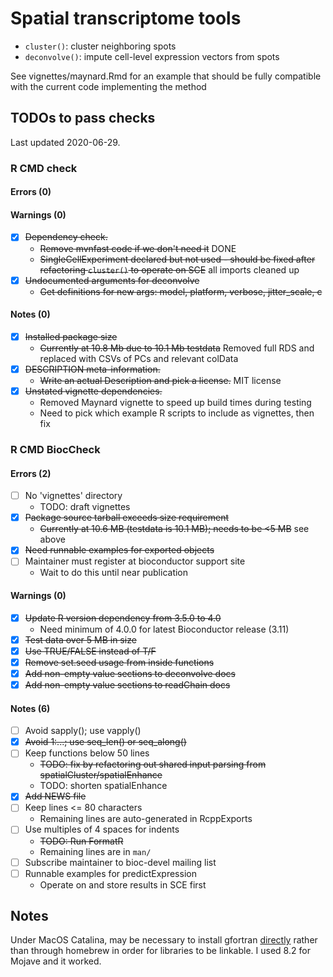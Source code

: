# Spatial transcriptome tools

- `cluster()`: cluster neighboring spots 
- `deconvolve()`: impute cell-level expression vectors from spots


See vignettes/maynard.Rmd for an example that should be fully compatible with the current code implementing the method

## TODOs to pass checks

Last updated 2020-06-29.

### R CMD check
#### Errors (0)
#### Warnings (0)
- [X] ~~Dependency check.~~  
    * ~~Remove mvnfast code if we don't need it~~ DONE
    * ~~SingleCellExperiment declared but not used - should be fixed after
      refactoring `cluster()` to operate on SCE~~ all imports cleaned up
- [X] ~~Undocumented arguments for deconvolve~~
    * ~~Get definitions for new args: model, platform, verbose, jitter_scale, c~~
#### Notes (0)
- [X] ~~Installed package size~~  
    * ~~Currently at 10.8 Mb due to 10.1 Mb testdata~~ Removed full RDS and
      replaced with CSVs of PCs and relevant colData
- [X] ~~DESCRIPTION meta-information.~~  
    * ~~Write an actual Description and pick a license.~~ MIT license
- [X] ~~Unstated vignette dependencies.~~  
    * Removed Maynard vignette to speed up build times during testing
    * Need to pick which example R scripts to include as vignettes, then fix

### R CMD BiocCheck
#### Errors (2)
- [ ] No 'vignettes' directory  
    * TODO: draft vignettes
- [X] ~~Package source tarball exceeds size requirement~~  
    * ~~Currently at 10.6 MB (testdata is 10.1 MB); needs to be <5 MB~~ see above
- [X] ~~Need runnable examples for exported objects~~  
- [ ] Maintainer must register at bioconductor support site  
    * Wait to do this until near publication
#### Warnings (0)
- [X] ~~Update R version dependency from 3.5.0 to 4.0~~  
    * Need minimum of 4.0.0 for latest Bioconductor release (3.11)
- [X] ~~Test data over 5 MB in size~~
- [X] ~~Use TRUE/FALSE instead of T/F~~
- [X] ~~Remove set.seed usage from inside functions~~
- [X] ~~Add non-empty value sections to deconvolve docs~~
- [X] ~~Add non-empty value sections to readChain docs~~
#### Notes (6)
- [ ] Avoid sapply(); use vapply()
- [X] ~~Avoid 1:...; use seq_len() or seq_along()~~
- [ ] Keep functions below 50 lines
    * ~~TODO: fix by refactoring out shared input parsing from spatialCluster/spatialEnhance~~
    * TODO: shorten spatialEnhance
- [X] ~~Add NEWS file~~
- [ ] Keep lines <= 80 characters
    * Remaining lines are auto-generated in RcppExports
- [ ] Use multiples of 4 spaces for indents
    * ~~TODO: Run FormatR~~
    * Remaining lines are in `man/`
- [ ] Subscribe maintainer to bioc-devel mailing list
- [ ] Runnable examples for predictExpression
    * Operate on and store results in SCE first

## Notes

Under MacOS Catalina, may be necessary to install gfortran
[directly](https://github.com/fxcoudert/gfortran-for-macOS/releases) rather
than through homebrew in order for libraries to be linkable. I used 8.2 for
Mojave and it worked.
